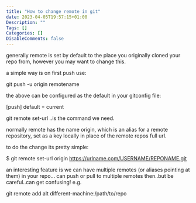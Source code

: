 ```yaml
---
title: "How to change remote in git"
date: 2023-04-05T19:57:15+01:00
Description: ""
Tags: []
Categories: []
DisableComments: false
---
```

generally remote is set by default to the place you originally cloned your repo from, however you may want to change this.

a simple way is on first push use:

git push -u origin remotename


the above can be configured as the default in your gitconfig file:

[push]
default = current

git remote set-url ..is the command we need.

normally remote has the name origin, which is an alias for a remote repository, set as a key locally in place of the remote repos full url.

to do the change its pretty simple:

$ git remote set-url origin https://urlname.com/USERNAME/REPONAME.git


an interesting feature is we can have multiple remotes (or aliases pointing at them) in your repo... can push or pull to multiple remotes then..but be careful..can get confusing!
e.g.


git remote add alt different-machine:/path/to/repo
